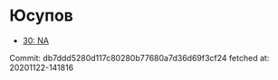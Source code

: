 # Юсупов
- [30: NA](30.md)

Commit: db7ddd5280d117c80280b77680a7d36d69f3cf24
 fetched at: 20201122-141816
